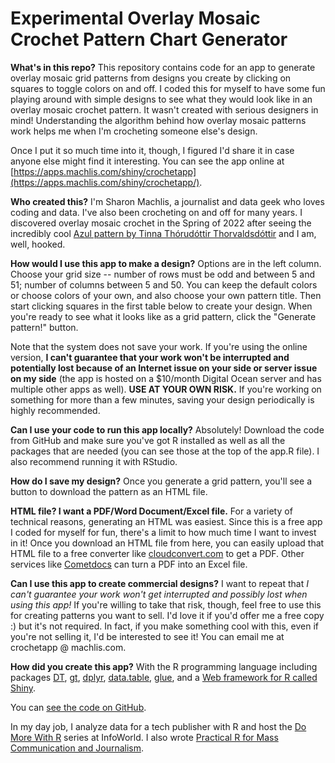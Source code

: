 # Experimental Overlay Mosaic Crochet Pattern Chart Generator

**What's in this repo?** This repository contains code for an app to generate overlay mosaic grid patterns from designs you create by clicking on squares to toggle colors on and off. I coded this for myself to have some fun playing around with simple designs to see what they would look like in an overlay mosaic crochet pattern. It wasn't created with serious designers in mind! Understanding the algorithm behind how overlay mosaic patterns work helps me when I'm crocheting someone else's design.

Once I put it so much time into it, though, I figured I'd share it in case anyone else might find it interesting. You can see the app online at [https://apps.machlis.com/shiny/crochetapp](https://apps.machlis.com/shiny/crochetapp/).

**Who created this?** I'm Sharon Machlis, a journalist and data geek who loves coding and data. I've also been crocheting on and off for many years. I discovered overlay mosaic crochet in the Spring of 2022 after seeing the incredibly cool [Azul pattern by Tinna Thórudóttir Thorvaldsdóttir](https://www.ravelry.com/patterns/library/azul-9) and I am, well, hooked.

**How would I use this app to make a design?** Options are in the left column. Choose your grid size -- number of rows must be odd and between 5 and 51; number of columns between 5 and 50. You can keep the default colors or choose colors of your own, and also choose your own pattern title. Then start clicking squares in the first table below to create your design. When you're ready to see what it looks like as a grid pattern, click the "Generate pattern!" button.

Note that the system does not save your work. If you're using the online version, **I can't guarantee that your work won't be interrupted and potentially lost because of an Internet issue on your side or server issue on my side** (the app is hosted on a $10/month Digital Ocean server and has multiple other apps as well). **USE AT YOUR OWN RISK.** If you're working on something for more than a few minutes, saving your design periodically is highly recommended.

**Can I use your code to run this app locally?** Absolutely! Download the code from GitHub and make sure you've got R installed as well as all the packages that are needed (you can see those at the top of the app.R file). I also recommend running it with RStudio.

**How do I save my design?** Once you generate a grid pattern, you'll see a button to download the pattern as an HTML file.

**HTML file? I want a PDF/Word Document/Excel file.** For a variety of technical reasons, generating an HTML was easiest. Since this is a free app I coded for myself for fun, there's a limit to how much time I want to invest in it! Once you download an HTML file from here, you can easily upload that HTML file to a free converter like [cloudconvert.com](https://cloudconvert.com/html-to-pdf) to get a PDF. Other services like [Cometdocs](https://www.cometdocs.com/) can turn a PDF into an Excel file.

**Can I use this app to create commercial designs?** I want to repeat that _I can't guarantee your work won't get interrupted and possibly lost when using this app!_ If you're willing to take that risk, though, feel free to use this for creating patterns you want to sell. I'd love it if you'd offer me a free copy :) but it's not required. In fact, if you make something cool with this, even if you're not selling it, I'd be interested to see it! You can email me at crochetapp @ machlis.com.

**How did you create this app?** With the R programming language including packages [DT](https://rstudio.github.io/DT/), [gt](https://gt.rstudio.com/), [dplyr](https://dplyr.tidyverse.org/), [data.table](https://r-datatable.com,), [glue](https://glue.tidyverse.org/), and a [Web framework for R called Shiny](https://shiny.rstudio.com/). 

You can [see the code on GitHub](https://github.com/smach/crochet).

In my day job, I analyze data for a tech publisher with R and host the [Do More With R](https://bit.ly/domorewithR) series at InfoWorld. I also wrote [Practical R for Mass Communication and Journalism](https://www.machlis.com/R4Journalists/).

